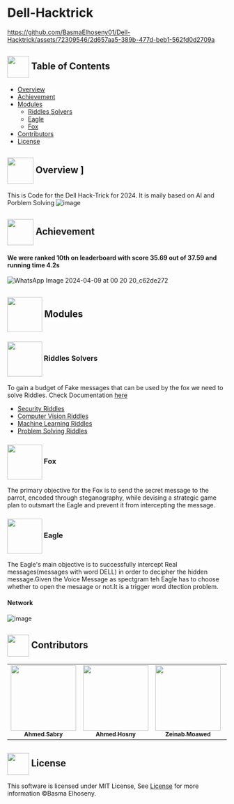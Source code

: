 # Dell-Hacktrick

https://github.com/BasmaElhoseny01/Dell-Hacktrick/assets/72309546/2d657aa5-389b-477d-beb1-562fd0d2709a



## <img align= center width=50px src="https://cdn.edu.buncee.com/assets/d4094ddfdc4426d73593ae3727f94eec/animation-library-flyppl-081720.gif?timestamp=1597673172"> Table of Contents
- <a href ="#Overview">Overview</a>
- <a href ="#Achievement">Achievement</a>
- <a href="#Modules">Modules</a>
  - <a href="Riddles">Riddles Solvers</a>
  - <a href="Eagle">Eagle</a>
  - <a href="Fox">Fox</a>
- <a href ="#contributors">Contributors</a>
- <a href ="#license">License</a>

## <img align="center" width =60px src="https://i.pinimg.com/originals/cb/4d/f0/cb4df0937c95f17760b69d74395b9bd2.gif"> Overview <a id = "Overview"></a>]
This is Code for the Dell Hack-Trick for 2024. It is maily based on AI and Porblem Solving
![image](https://github.com/BasmaElhoseny01/Dell-Hacktrick/assets/72309546/d282cd57-9e77-4207-b2e1-30162958d550)




## <img align="center" width =60px src="https://cdn-icons-png.freepik.com/512/6746/6746962.png"> Achievement <a id = "Achievement"></a>
#### We were ranked <b>10th on leaderboard</b> with score 35.69 out of 37.59 and running time 4.2s
![WhatsApp Image 2024-04-09 at 00 20 20_c62de272](https://github.com/BasmaElhoseny01/Dell-Hacktrick/assets/72309546/b099c732-ef47-424c-8e7e-27dfd6458e48)


<!-- Modules -->
## <img align="center"  width =80px  src="https://2.bp.blogspot.com/-_JRJKDN9Ujg/UzqFo5PB_ZI/AAAAAAAAAUs/DVe38i1X0Ig/s1600/RubixCube-8.gif"> Modules <a id = "Modules"></a>
### <img align="center"  width =80px  src="https://media3.giphy.com/media/SAOcVz9XNCDheBXQGy/source.gif"> Riddles Solvers <a id = "Riddles"></a>
<p>To gain a budget of Fake messages that can be used by the fox we need to solve Riddles. Check Documentation <a href="https://github.com/BasmaElhoseny01/Dell-Hacktrick/blob/main/Documentation/Riddles%20Documentation.pdf">here</a></p>
<ul>
  <li><a href="https://github.com/BasmaElhoseny01/Dell-Hacktrick/tree/main/Riddles">Security Riddles</a></li>
  <li><a href="https://github.com/BasmaElhoseny01/Dell-Hacktrick/tree/main/Riddles">Computer Vision Riddles</a></li>
  <li><a href="https://github.com/BasmaElhoseny01/Dell-Hacktrick/tree/main/Riddles">Machine Learning Riddles</a></li>
  <li><a href="https://github.com/BasmaElhoseny01/Dell-Hacktrick/tree/main/Riddles">Problem Solving Riddles</a></li>
</ul>

### <img align="center"  width =80px  src="https://img1.picmix.com/output/stamp/normal/0/7/6/5/1785670_76d30.gif"> Fox <a id = "Fox"></a>
<p>The primary objective for the Fox is to send the secret message to the parrot, encoded through steganography, while devising a strategic game plan to outsmart the Eagle and prevent it from intercepting the message.</p>

### <img align="center"  width =80px  src="https://media4.giphy.com/media/7nH4YN01jqWt7Oqh5P/giphy.gif?cid=6c09b9520t7w2r9qtck8hn40x7gcr8vhpxmj1ek9ixl7h6fj&ep=v1_internal_gif_by_id&rid=giphy.gif&ct=s"> Eagle <a id = "Eagle"></a>
<p>The Eagle's main objective is to successfully intercept Real messages(messages with word DELL) in order to decipher the hidden message.Given the Voice Message as spectgram teh Eagle has to choose whether to open the mesaage or not.It is a trigger word dtection problem.</p>


#### Network
![image](https://github.com/BasmaElhoseny01/Dell-Hacktrick/assets/72309546/e1d6ca71-2b6e-4499-a67e-a8dad1b81523)


<!-- Contributors -->
## <img  align= center width=50px height=50px src="https://media1.giphy.com/media/WFZvB7VIXBgiz3oDXE/giphy.gif?cid=6c09b952tmewuarqtlyfot8t8i0kh6ov6vrypnwdrihlsshb&rid=giphy.gif&ct=s"> Contributors <a id = "contributors"></a>

<!-- Contributors list -->
<table align="center" >
  <tr>
    <td align="center"><a href="https://github.com/Ahmedsabry11"><img src="https://avatars.githubusercontent.com/u/75908511?v=4" width="150px;" alt=""/><br /><sub><b>Ahmed Sabry</b></sub></a></td>
    <td align="center"><a href="https://github.com/AhmedHosny2024"><img src="https://avatars.githubusercontent.com/u/76389601?v=4" width="150px;" alt=""/><br /><sub><b>Ahmed Hosny</b></sub></a><br />
    <td align="center"><a href="https://github.com/zeinabmoawad"><img src="https://avatars.githubusercontent.com/u/92188433?v=4" width="150px;" alt=""/><br /><sub><b>Zeinab Moawed</b></sub></a><br />
    <td align="center"><a href="https://github.com/BasmaElhoseny01"><img src="https://avatars.githubusercontent.com/u/72309546?v=4" width="150px;" alt=""/><br /><sub><b>Basma Elhoseny</b></sub></a><br /></td>
  </tr>
</table>

## <img  align= center width=50px height=50px src="https://media1.giphy.com/media/ggoKD4cFbqd4nyugH2/giphy.gif?cid=6c09b9527jpi8kfxsj6eswuvb7ay2p0rgv57b7wg0jkihhhv&rid=giphy.gif&ct=s"> License <a id = "license"></a>
This software is licensed under MIT License, See [License](https://github.com/BasmaElhoseny01/Tashkeel/blob/main/LICENSE) for more information ©Basma Elhoseny.

